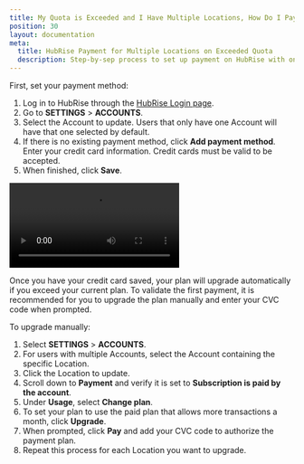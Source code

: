 ```yaml
---
title: My Quota is Exceeded and I Have Multiple Locations, How Do I Pay?
position: 30
layout: documentation
meta:
  title: HubRise Payment for Multiple Locations on Exceeded Quota
  description: Step-by-sep process to set up payment on HubRise with one payment method for all locations once the free plan quota is exceeded.
---
```


First, set your payment method:

1. Log in to HubRise through the [HubRise Login page](https://manager.hubrise.com/login).
2. Go to **SETTINGS** > **ACCOUNTS**.
3. Select the Account to update. Users that only have one Account will have that one selected by default.
4. If there is no existing payment method, click **Add payment method**. Enter your credit card information. Credit cards must be valid to be accepted.
5. When finished, click **Save**.

<video controls title="Add payment type"><source src="../images/040-en-settings-payment-add-payment-type.webm" type="video/webm"/></video>

Once you have your credit card saved, your plan will upgrade automatically if you exceed your current plan. To validate the first payment, it is recommended for you to upgrade the plan manually and enter your CVC code when prompted.

To upgrade manually:

1. Select **SETTINGS** > **ACCOUNTS**.
2. For users with multiple Accounts, select the Account containing the specific Location.
3. Click the Location to update.
4. Scroll down to **Payment** and verify it is set to **Subscription is paid by the account**.
5. Under **Usage**, select **Change plan**.
6. To set your plan to use the paid plan that allows more transactions a month, click **Upgrade**.
7. When prompted, click **Pay** and add your CVC code to authorize the payment plan.
8. Repeat this process for each Location you want to upgrade.
